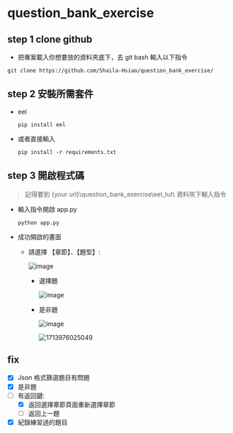 # question_bank_exercise

## step 1 clone github
- 把專案載入你想要放的資料夾底下，去 git bash 輸入以下指令
```
git clone https://github.com/Shaila-Hsiao/question_bank_exercise/
```
## step 2 安裝所需套件
- eel
  ```
  pip install eel
  ```
- 或者直接輸入
  ```
  pip install -r requirements.txt
  ```
## step 3 開啟程式碼
> 記得要到 {your url}\question_bank_exercise\eel_tut\ 資料夾下輸入指令
- 輸入指令開啟 app.py
  ```
  python app.py
  ```
- 成功開啟的畫面
  - 請選擇 【章節】、【題型】:

    ![image](https://github.com/Shaila-Hsiao/question_bank_exercise/assets/105621058/c736f212-9694-43eb-ab56-ade0f57655ed)

    - 選擇題

      ![image](https://github.com/Shaila-Hsiao/question_bank_exercise/assets/105621058/f147679b-5297-424e-b591-2a4f308677bb)

    - 是非題

      ![image](https://github.com/Shaila-Hsiao/question_bank_exercise/assets/105621058/aef336a5-6457-41b8-9eb8-a930a0b51d65)

      ![1713976025049](https://github.com/Shaila-Hsiao/question_bank_exercise/assets/105621058/3c736115-5d1c-49e0-be7a-269674065e78)

## fix
- [X] Json 格式篩選題目有問題 
- [X] 是非題
- [ ] 有返回鍵:
  - [X] 返回選擇章節頁面重新選擇章節
  - [ ] 返回上一題
- [X] 紀錄練習過的題目
